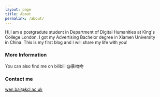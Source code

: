 ```yaml
---
layout: page
title: About
permalink: /about/
---
```


Hi,I am a postgradute student in Department of Digital Humanities at King's College London. I got my Advertising Bachelor degree in Xiamen University in China. This is my first blog and I will share my life with you!

### More Information

You can also find me on bilibili @暴吻吻

### Contact me

[wen.bai@kcl.ac.uk](wen.bai@kcl.ac.uk)

